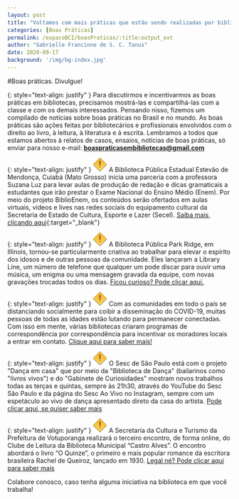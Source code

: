 ```yaml
---
layout: post
title: "Voltamos com mais práticas que estão sendo realizadas por bibliotecas... Vem ver!"
categories: [Boas Práticas]
permalink: /espacoBCI/boasPraticas/:title:output_ext
author: "Gabrielle Francinne de S. C. Tanus"
date: 2020-09-17
background: '/img/bg-index.jpg'
---
```

#Boas práticas. Divulgue!

{: style="text-align: justify" }
Para discutirmos e incentivarmos as boas práticas em bibliotecas, precisamos mostrá-las e compartilhá-las com a classe e com os demais interessados. Pensando nisso, fizemos um compilado de notícias sobre boas práticas no Brasil e no mundo. As boas práticas são ações feitas por bibliotecários e profissionais envolvidos com o direito ao livro, à leitura, à literatura e à escrita. 
Lembramos a todos que estamos abertos à relatos de casos, ensaios, notícias de boas práticas, só enviar para nosso e-mail: **boaspraticasembibliotecas@gmail.com**

{: style="text-align: justify" }
![](/img/warning.png) A Biblioteca Pública Estadual Estevão de Mendonça, Cuiabá (Mato Grosso) inicia uma parceria com a professora Suzana Luz para levar aulas de produção de redação e dicas gramaticais a estudantes que irão prestar o Exame Nacional do Ensino Médio (Enem). Por meio do projeto BiblioEnem, os conteúdos serão ofertados em aulas virtuais, vídeos e lives nas redes sociais do equipamento cultural da Secretaria de Estado de Cultura, Esporte e Lazer (Secel). [Saiba mais, clicando aqui](http://www.cultura.mt.gov.br/-/14956890-biblioteca-estevao-de-mendonca-oferece-aulas-gratuitas-de-redacao-para-o-enem){:target="_blank"}

{: style="text-align: justify" }
![](/img/warning.png) A Biblioteca Pública Park Ridge, em Illinois, tornou-se particularmente criativa ao trabalhar para elevar o espírito dos idosos e de outras pessoas da comunidade. Eles lançaram a Library Line, um número de telefone que qualquer um pode discar para ouvir uma música, um enigma ou uma mensagem gravada da equipe, com novas gravações trocadas todos os dias. [Ficou curioso? Pode clicar aqui.](http://www.ilovelibraries.org/article/dial-number-hear-singing-librarian?utm_source=ILL&utm_medium=article&utm_campaign=covsen)

{: style="text-align: justify" }
![](/img/warning.png) Com as comunidades em todo o país se distanciando socialmente para coibir a disseminação do COVID-19, muitas pessoas de todas as idades estão lutando para permanecer conectadas. Com isso em mente, várias bibliotecas criaram programas de correspondência por correspondência para incentivar os moradores locais a entrar em contato. [Clique aqui para saber mais!](http://www.ilovelibraries.org/article/library-pen-pal-programs-unite-communities-during-quarantine?utm_source=ILL&utm_medium=article&utm_campaign=covsen)

{: style="text-align: justify" }
![](/img/warning.png) O Sesc de São Paulo está com o projeto "Dança em casa" que por meio da "Biblioteca de Dança" (bailarinos como "livros vivos") e do "Gabinete de Curiosidades" mostram novos trabalhos todas as terças e quintas, sempre às 21h30, através do YouTube do Sesc São Paulo e da página do Sesc Ao Vivo no Instagram, sempre com um espetáculo ao vivo de dança apresentado direto da casa do artista. [Pode clicar aqui, se quiser saber mais](https://cartacampinas.com.br/2020/08/danca-em-casa-traz-gabinete-de-curiosidades-e-biblioteca-de-danca/?fbclid=IwAR036ob29e2wqZKJ51ZAtZKiscOkk56nr70mx9DibqPd47ZghtOwXwc42_o)

{: style="text-align: justify" }
![](/img/warning.png) A Secretaria da Cultura e Turismo da Prefeitura de Votuporanga realizará o terceiro encontro, de forma online, do Clube de Leitura da Biblioteca Municipal “Castro Alves”. O encontro abordará o livro “O Quinze”, o primeiro e mais popular romance da escritora brasileira Rachel de Queiroz, lançado em 1930. [Legal né? Pode clicar aqui para saber mais](https://www.votunews.com.br/clube-de-leitura-promove-em-agosto-encontro-virtual-sobre-livro-o-quinze/)

Colabore conosco, caso tenha alguma iniciativa na biblioteca em que você trabalha! 
